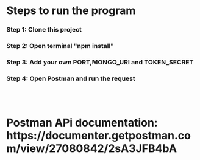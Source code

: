 <h1>Steps to run the program</h1>
<h3><b>Step 1: </b>Clone this project</h3>
<h3><b>Step 2: </b>Open terminal "npm install"</h3>
<h3><b>Step 3: </b>Add your own PORT,MONGO_URI and TOKEN_SECRET</h3>
<h3><b>Step 4: </b>Open Postman and run the request</h3>
<br>
<br>
<h1><b>Postman APi documentation: </b>https://documenter.getpostman.com/view/27080842/2sA3JFB4bA</h2>
